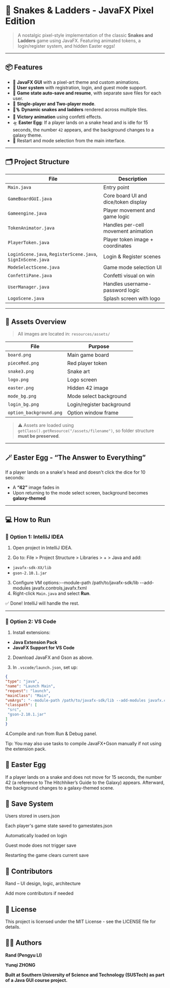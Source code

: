 # 🎲 Snakes & Ladders - JavaFX Pixel Edition

> A nostalgic pixel-style implementation of the classic **Snakes and Ladders** game using JavaFX. Featuring animated tokens, a login/register system, and hidden Easter eggs!

---

## 📦 Features

- 🎨 **JavaFX GUI** with a pixel-art theme and custom animations.
- 👥 **User system** with registration, login, and guest mode support.
- 💾 **Game state auto-save and resume**, with separate save files for each user.
- 🧠 **Single-player and Two-player mode**.
- 🐍🪜 **Dynamic snakes and ladders** rendered across multiple tiles.
- 🎉 **Victory animation** using confetti effects.
- 🛸 **Easter Egg**: If a player lands on a snake head and is idle for 15 seconds, the number `42` appears, and the background changes to a galaxy theme.
- 🔄 Restart and mode selection from the main interface.
---

## 🗂️ Project Structure

| File | Description |
|------|-------------|
| `Main.java` | Entry point |
| `GameBoardGUI.java` | Core board UI and dice/token display |
| `Gameengine.java` | Player movement and game logic |
| `TokenAnimator.java` | Handles per-cell movement animation |
| `PlayerToken.java` | Player token image + coordinates |
| `LoginScene.java`, `RegisterScene.java`, `SignInScene.java` | Login & Register scenes |
| `ModeSelectScene.java` | Game mode selection UI |
| `ConfettiPane.java` | Confetti visual on win |
| `UserManager.java` | Handles username-password logic |
| `LogoScene.java` | Splash screen with logo |

---

## 🎨 Assets Overview

> All images are located in: `resources/assets/`

| File | Purpose |
|------|--------|
| `board.png` | Main game board |
| `pieceRed.png` | Red player token |
| `snake3.png` | Snake art |
| `logo.png` | Logo screen |
| `easter.png` | Hidden 42 image |
| `mode_bg.png` | Mode select background |
| `login_bg.png` | Login/register background |
| `option_background.png` | Option window frame |

> ⚠️ Assets are loaded using `getClass().getResource("/assets/filename")`, so folder structure **must be preserved**.

---

## 🪄 Easter Egg - “The Answer to Everything”

If a player lands on a snake's head and doesn't click the dice for 10 seconds:
- A **“42”** image fades in
- Upon returning to the mode select screen, background becomes **galaxy-themed**

---

## 💻 How to Run

### 🧠 Option 1: IntelliJ IDEA

1. Open project in IntelliJ IDEA.

2. Go to:
File > Project Structure > Libraries > + > Java
and add:
- `javafx-sdk-XX/lib`
- `gson-2.10.1.jar`

3. Configure VM options:--module-path /path/to/javafx-sdk/lib --add-modules javafx.controls,javafx.fxml
4. Right-click `Main.java` and select **Run**.

✅ Done! IntelliJ will handle the rest.

---

### 🧠 Option 2: VS Code

1. Install extensions:
- **Java Extension Pack**
- **JavaFX Support for VS Code**

2. Download JavaFX and Gson as above.

3. In `.vscode/launch.json`, set up:

```json
{
"type": "java",
"name": "Launch Main",
"request": "launch",
"mainClass": "Main",
"vmArgs": "--module-path /path/to/javafx-sdk/lib --add-modules javafx.controls,javafx.fxml",
"classpath": [
 "src",
 "gson-2.10.1.jar"
]
}
```
4.Compile and run from Run & Debug panel.

Tip: You may also use tasks to compile JavaFX+Gson manually if not using the extension pack.


## 🌌 Easter Egg
If a player lands on a snake and does not move for 15 seconds, the number 42 (a reference to The Hitchhiker’s Guide to the Galaxy) appears. Afterward, the background changes to a galaxy-themed scene.

## 🧠 Save System
Users stored in users.json

Each player's game state saved to gamestates.json

Automatically loaded on login

Guest mode does not trigger save

Restarting the game clears current save


## 👤 Contributors
Rand – UI design, logic, architecture

Add more contributors if needed

## 📄 License
This project is licensed under the MIT License - see the LICENSE file for details.

## 👨‍💻 Authors

**Rand (Pengyu LI)**

**Yunqi ZHONG**

**Built at Southern University of Science and Technology (SUSTech) as part of a Java GUI course project.**

